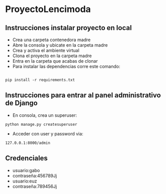 # ProyectoLencimoda


## Instrucciones instalar proyecto en local
+ Crea una carpeta contenedora madre
+ Abre la consola y ubicate en la carpeta madre
+ Crea y activa el ambiente virtual
+ Clona el proyecto en la carpeta madre
+ Entra en la carpeta que acabas de clonar
+ Para instalar las dependencias corre este comando:
```

pip install -r requirements.txt

```
## Instrucciones para entrar al panel administrativo de Django
+ En consola, crea un superuser:
```
python manage.py createsuperuser

```
+ Acceder con user y password via:
```
127.0.0.1:8000/admin
```
## Credenciales
+ usuario:gabo
+ contraseña:456789Jj
+ usuario:euz
+ contraseña:789456Jj